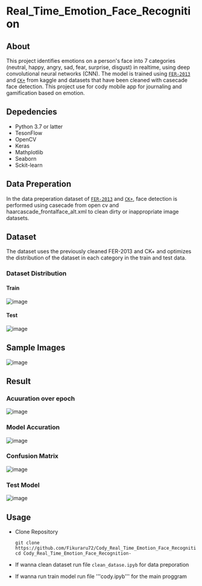 # Real_Time_Emotion_Face_Recognition

## About
This project identifies emotions on a person's face into 7 categories (neutral, happy, angry, sad, fear, surprise, disgust) in realtime, using deep convolutional neural networks (CNN). The model is trained using [```FER-2013```](https://www.kaggle.com/datasets/msambare/fer2013) and [```CK+```](https://www.kaggle.com/datasets/davilsena/ckdataset/code?datasetId=2820176&sortBy=voteCount) from kaggle and datasets that have been cleaned with casecade face detection. This project use for cody mobile app for journaling and gamification based on emotion.

## Depedencies 
- Python 3.7 or latter
- TesonFlow
- OpenCV
- Keras
- Mathplotlib
- Seaborn
- Sckit-learn

## Data Preperation 
In the data preperation dataset of [```FER-2013```](https://www.kaggle.com/datasets/msambare/fer2013) and [```CK+```](https://www.kaggle.com/datasets/davilsena/ckdataset/code?datasetId=2820176&sortBy=voteCount), face detection is performed using casecade from open cv and haarcascade_frontalface_alt.xml to clean dirty or inappropriate image datasets.

## Dataset 
The dataset uses the previously cleaned FER-2013 and CK+ and optimizes the distribution of the dataset in each category in the train and test data.
### Dataset Distribution
#### Train 
![image](https://github.com/user-attachments/assets/730b181a-a2ed-4037-8836-e7ea5cf92681)

#### Test 
![image](https://github.com/user-attachments/assets/6efebe31-be94-4d33-a255-1bd3e0c19b93)

## Sample Images 
![image](https://github.com/user-attachments/assets/a541ee83-1fea-4f89-b187-9852d2869335)

## Result
### Acuuration over epoch 
![image](https://github.com/user-attachments/assets/48dbf0ac-a8c8-45d8-b944-144e23b3100e)

### Model Accuration
![image](https://github.com/user-attachments/assets/31956b5f-64f9-4ab9-86bf-8d017e2617eb)

### Confusion Matrix 
![image](https://github.com/user-attachments/assets/a91a3e17-0866-483e-9f81-8fbd6ee65499)

### Test Model 
![image](https://github.com/user-attachments/assets/8725796c-d4bd-4a1b-a75c-878219ee5749)

## Usage 
- Clone Repository
  
      git clone https://github.com/Fikuraru72/Cody_Real_Time_Emotion_Face_Recognition-.git
      cd Cody_Real_Time_Emotion_Face_Recognition-
- If wanna clean dataset run file ```clean_datase.ipyb``` for data preporation
- If wanna run train model run file '''cody.ipyb''' for the main proggram


